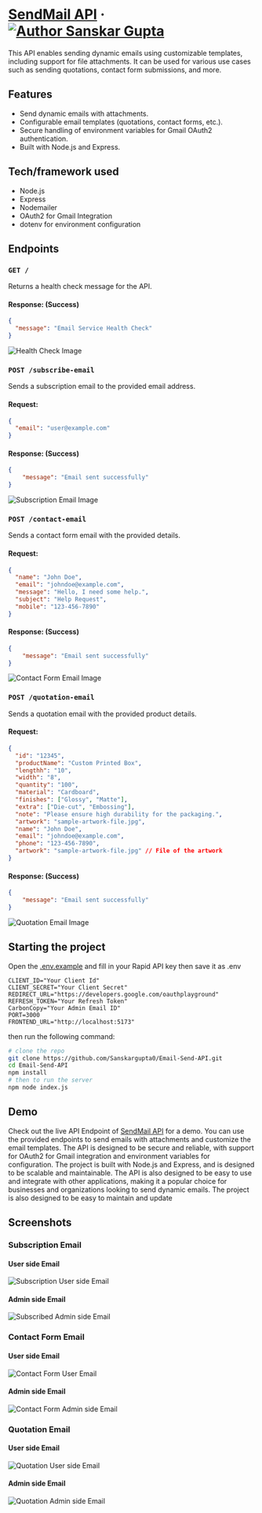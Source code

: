 # [SendMail API](https://github.com/Sanskargupta0/Email-Send-API.git) &middot; [![Author Sanskar Gupta](https://img.shields.io/badge/Author-Sanskar-%3C%3E)](https://www.linkedin.com/in/sanskar-gupta-12476423b/)

This API enables sending dynamic emails using customizable templates, including support for file attachments. It can be used for various use cases such as sending quotations, contact form submissions, and more.

## Features

- Send dynamic emails with attachments.
- Configurable email templates (quotations, contact forms, etc.).
- Secure handling of environment variables for Gmail OAuth2 authentication.
- Built with Node.js and Express.

## Tech/framework used

- Node.js
- Express
- Nodemailer
- OAuth2 for Gmail Integration
- dotenv for environment configuration

## Endpoints

### `GET /`
Returns a health check message for the API.

#### Response: (Success)
```json
{
  "message": "Email Service Health Check"
}
```

![Health Check Image](/screenshots/health-check.png)

### `POST /subscribe-email`
Sends a subscription email to the provided email address.

#### Request:
```json
{
  "email": "user@example.com"
}
```

#### Response: (Success)
```json
{
    "message": "Email sent successfully"
}
```

![Subscription Email Image](/screenshots/subscription-email-API.png)

### `POST /contact-email`
Sends a contact form email with the provided details.

#### Request:
```json
{
  "name": "John Doe",
  "email": "johndoe@example.com",
  "message": "Hello, I need some help.",
  "subject": "Help Request",
  "mobile": "123-456-7890"
}
```

#### Response: (Success)
```json
{
    "message": "Email sent successfully"
}
```

![Contact Form Email Image](/screenshots/contact-form-email-API.png)

### `POST /quotation-email`
Sends a quotation email with the provided product details.

#### Request:
```json
{
  "id": "12345",
  "productName": "Custom Printed Box",
  "lengthh": "10",
  "width": "8",
  "quantity": "100",
  "material": "Cardboard",
  "finishes": ["Glossy", "Matte"],
  "extra": ["Die-cut", "Embossing"],
  "note": "Please ensure high durability for the packaging.",
  "artwork": "sample-artwork-file.jpg",
  "name": "John Doe",
  "email": "johndoe@example.com",
  "phone": "123-456-7890",
  "artwork": "sample-artwork-file.jpg" // File of the artwork
}

```

#### Response: (Success)
```json
{
    "message": "Email sent successfully"
}
```

![Quotation Email Image](/screenshots/quotation-email-API.png)

## Starting the project

Open the [.env.example](/.env.example) and fill in your Rapid API key then save it as .env 

```plaintext
CLIENT_ID="Your Client Id"
CLIENT_SECRET="Your Client Secret"
REDIRECT_URL="https://developers.google.com/oauthplayground"
REFRESH_TOKEN="Your Refresh Token"
CarbonCopy="Your Admin Email ID"
PORT=3000
FRONTEND_URL="http://localhost:5173"
```

then run the following command:

```bash
# clone the repo
git clone https://github.com/Sanskargupta0/Email-Send-API.git
cd Email-Send-API
npm install
# then to run the server
npm node index.js
```

## Demo

Check out the live API Endpoint of [SendMail API](https://sendmail-api.vercel.app/) for a demo. You can use the provided endpoints to send emails with attachments and customize the email templates. The API is designed to be secure and reliable, with support for OAuth2 for Gmail integration and environment variables for configuration. The project is built with Node.js and Express, and is designed to be scalable and maintainable. The API is also designed to be easy to use and integrate with other applications, making it a popular choice for businesses and organizations looking to send dynamic emails. The project is also designed to be easy to maintain and update

## Screenshots

### Subscription Email
#### User side Email
![Subscription User side Email](/screenshots/subscription-email.png)
#### Admin side Email
![Subscribed Admin side Email](/screenshots/subscribed-email.png)
### Contact Form Email
#### User side Email
![Contact Form User Email](/screenshots/contact-form-email.png)
#### Admin side Email
![Contact Form Admin side Email](/screenshots/contact-form-admin-email.png)
### Quotation Email
#### User side Email
![Quotation User side Email](/screenshots/quotation-email.png)
#### Admin side Email
![Quotation Admin side Email](/screenshots/quotation-admin-email.png)




